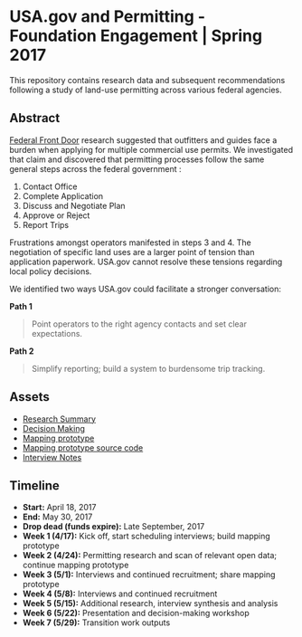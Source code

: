 # USA.gov and Permitting - Foundation Engagement | Spring 2017
This repository contains research data and subsequent recommendations following a study of land-use permitting across various federal agencies. 

## Abstract
[Federal Front Door](https://labs.usa.gov/#research-report) research suggested that outfitters and guides face a burden when applying for multiple commercial use permits. We investigated that claim and discovered that permitting processes follow the same general steps across the federal government :

1. Contact Office 
2. Complete Application
3. Discuss and Negotiate Plan
4. Approve or Reject
5. Report Trips 

Frustrations amongst operators manifested in steps 3 and 4. The negotiation of specific land uses are a larger point of tension than application paperwork. USA.gov cannot resolve these tensions regarding local policy decisions. 

We identified two ways USA.gov could facilitate a stronger conversation:

**Path 1**
> Point operators to the right agency contacts and set clear expectations.

**Path 2**
> Simplify reporting; build a system to burdensome trip tracking.


## Assets
- [Research Summary](https://github.com/18F/FFD_landuse/blob/master/usagov_landuse_permits_research.pdf)
- [Decision Making](https://github.com/18F/FFD_landuse/blob/master/usagov_landuse_permits_workshop.pdf)
- [Mapping prototype](https://permit-finder-v02.app.cloud.gov/#6/38.204/-105.842)
- [Mapping prototype source code](https://github.com/18F/permit-finder)
- [Interview Notes](https://github.com/18F/FFD_landuse/blob/master/permit_interview_summary_notes.csv)

## Timeline
- **Start:** April 18, 2017
- **End:** May 30, 2017
- **Drop dead (funds expire):** Late September, 2017
- **Week 1 (4/17):** Kick off, start scheduling interviews; build mapping prototype
- **Week 2 (4/24):** Permitting research and scan of relevant open data; continue mapping prototype
- **Week 3 (5/1):** Interviews and continued recruitment; share mapping prototype
- **Week 4 (5/8):** Interviews and continued recruitment
- **Week 5 (5/15):** Additional research, interview synthesis and analysis
- **Week 6 (5/22):** Presentation and decision-making workshop 
- **Week 7 (5/29):** Transition work outputs
